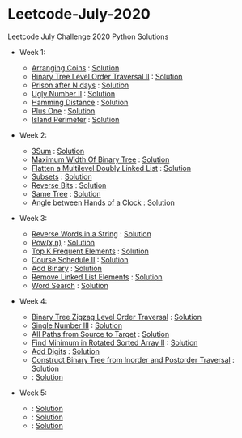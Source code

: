 # Leetcode-July-2020
Leetcode July Challenge 2020 Python Solutions
- Week 1:
  - [Arranging Coins](https://leetcode.com/explore/challenge/card/july-leetcoding-challenge/544/week-1-july-1st-july-7th/3377/) : [Solution](Week_1/arrangingcoins.py)
  - [Binary Tree Level Order Traversal II](https://leetcode.com/explore/challenge/card/july-leetcoding-challenge/544/week-1-july-1st-july-7th/3378/) : [Solution](Week_1/BTLOT2.py)
  - [Prison after N days](https://leetcode.com/explore/challenge/card/july-leetcoding-challenge/544/week-1-july-1st-july-7th/3379/) : [Solution](Week_1/prisonafterndays.py)
  - [Ugly Number II](https://leetcode.com/explore/challenge/card/july-leetcoding-challenge/544/week-1-july-1st-july-7th/3380/) : [Solution](Week_1/uglynumber2.py)
  - [Hamming Distance](https://leetcode.com/explore/challenge/card/july-leetcoding-challenge/544/week-1-july-1st-july-7th/3381/) : [Solution](Week_1/hammingdistance.py)
  - [Plus One](https://leetcode.com/explore/challenge/card/july-leetcoding-challenge/544/week-1-july-1st-july-7th/3382/) : [Solution](Week_1/plusone.py)
  - [Island Perimeter](https://leetcode.com/explore/challenge/card/july-leetcoding-challenge/544/week-1-july-1st-july-7th/3383/) : [Solution](Week_1/islandperimeter.py)

- Week 2:
  - [3Sum](https://leetcode.com/explore/challenge/card/july-leetcoding-challenge/545/week-2-july-8th-july-14th/3384/) : [Solution](Week_2/3sum.py)
  - [Maximum Width Of Binary Tree](https://leetcode.com/explore/challenge/card/july-leetcoding-challenge/545/week-2-july-8th-july-14th/3385/) : [Solution](Week_2/maxwidthbintree.py)
  - [Flatten a Multilevel Doubly Linked List](https://leetcode.com/explore/challenge/card/july-leetcoding-challenge/545/week-2-july-8th-july-14th/3386/) : [Solution](Week_2/flattenmultileveldll.py)
  - [Subsets](https://leetcode.com/explore/challenge/card/july-leetcoding-challenge/545/week-2-july-8th-july-14th/3387/) : [Solution](Week_2/subsets.py)
  - [Reverse Bits](https://leetcode.com/explore/challenge/card/july-leetcoding-challenge/545/week-2-july-8th-july-14th/3388/) : [Solution](Week_2/reversebits.py)
  - [Same Tree](https://leetcode.com/explore/challenge/card/july-leetcoding-challenge/545/week-2-july-8th-july-14th/3389/) : [Solution](Week_2/sametree.py)
  - [Angle between Hands of a Clock](https://leetcode.com/explore/challenge/card/july-leetcoding-challenge/545/week-2-july-8th-july-14th/3390/) : [Solution](Week_2/angleclock.py)

- Week 3:
  - [Reverse Words in a String](https://leetcode.com/explore/challenge/card/july-leetcoding-challenge/546/week-3-july-15th-july-21st/3391/) : [Solution](Week_3/reversewords.py)
  - [Pow(x,n)](https://leetcode.com/explore/challenge/card/july-leetcoding-challenge/546/week-3-july-15th-july-21st/3392/) : [Solution](Week_3/pow.py)
  - [Top K Frequent Elements](https://leetcode.com/explore/challenge/card/july-leetcoding-challenge/546/week-3-july-15th-july-21st/3393/) : [Solution](Week_3/topkfreqelements.py)
  - [Course Schedule II](https://leetcode.com/explore/challenge/card/july-leetcoding-challenge/546/week-3-july-15th-july-21st/3394/) : [Solution](Week_3/courseschedule2.py)
  - [Add Binary](https://leetcode.com/explore/challenge/card/july-leetcoding-challenge/546/week-3-july-15th-july-21st/3395/) : [Solution](Week_3/addbinary.py)
  - [Remove Linked List Elements](https://leetcode.com/explore/challenge/card/july-leetcoding-challenge/546/week-3-july-15th-july-21st/3396/) : [Solution](Week_3/removelinkedlistelement.py)
  - [Word Search](https://leetcode.com/explore/challenge/card/july-leetcoding-challenge/546/week-3-july-15th-july-21st/3397/) : [Solution](Week_3/wordsearch.py)

- Week 4:
  - [Binary Tree Zigzag Level Order Traversal](https://leetcode.com/explore/challenge/card/july-leetcoding-challenge/547/week-4-july-22nd-july-28th/3398/) : [Solution](Week_4/zigzagbinary.py)
  - [Single Number III](https://leetcode.com/explore/challenge/card/july-leetcoding-challenge/547/week-4-july-22nd-july-28th/3399/) : [Solution](Week_4/singlenumber3.py)
  - [All Paths from Source to Target](https://leetcode.com/explore/challenge/card/july-leetcoding-challenge/547/week-4-july-22nd-july-28th/3400/) : [Solution](Week_4/allpaths.py)
  - [Find Minimum in Rotated Sorted Array II](https://leetcode.com/explore/challenge/card/july-leetcoding-challenge/547/week-4-july-22nd-july-28th/3401/) : [Solution](Week_4/minrotatedarray.py)
  - [Add Digits](https://leetcode.com/explore/challenge/card/july-leetcoding-challenge/547/week-4-july-22nd-july-28th/3402/) : [Solution](Week_4/adddigits.py)
  - [Construct Binary Tree from Inorder and Postorder Traversal](https://leetcode.com/explore/challenge/card/july-leetcoding-challenge/547/week-4-july-22nd-july-28th/3403/) : [Solution](Week_4/constructbinarytree.py)
  - []() : [Solution](Week_4/)

- Week 5:
  - []() : [Solution](Week_5/)
  - []() : [Solution](Week_5/)
  - []() : [Solution](Week_5/)


